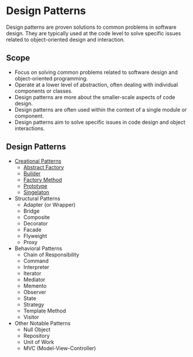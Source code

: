 # Design Patterns
Design patterns are proven solutions to common problems in software design. They are typically used at the code level to solve specific issues related to object-oriented design and interaction.

## Scope
- Focus on solving common problems related to software design and object-oriented programming.
- Operate at a lower level of abstraction, often dealing with individual components or classes.
- Design patterns are more about the smaller-scale aspects of code design.
- Design patterns are often used within the context of a single module or component.
- Design patterns aim to solve specific issues in code design and object interactions.

## Design Patterns
- [Creational Patterns](./CreationalPatterns/README.md)
    - [Abstract Factory](./CreationalPatterns/AbstractFactory/README.md)
    - [Builder](./CreationalPatterns/Builder/README.md)
    - [Factory Method](./CreationalPatterns/FactoryMethod/README.md)
    - [Prototype](./CreationalPatterns/Prototype/README.md)
    - [Singelaton](./CreationalPatterns/Singleton/README.md)
- Structural Patterns
    - Adapter (or Wrapper)
    - Bridge
    - Composite
    - Decorator
    - Facade
    - Flyweight
    - Proxy
- Behavioral Patterns
    - Chain of Responsibility
    - Command
    - Interpreter
    - Iterator
    - Mediator
    - Memento
    - Observer
    - State
    - Strategy
    - Template Method
    - Visitor
- Other Notable Patterns
    - Null Object
    - Repository
    - Unit of Work
    - MVC (Model-View-Controller)